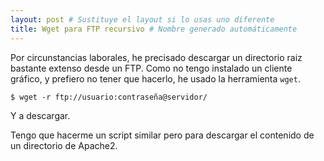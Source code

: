 ```yaml
---
layout: post # Sustituye el layout si lo usas uno diferente
title: Wget para FTP recursivo # Nombre generado automáticamente
---
```


Por circunstancias laborales, he precisado descargar un directorio raiz bastante extenso desde un FTP. Como no tengo instalado un cliente gráfico, y prefiero no
tener que hacerlo, he usado la herramienta `wget`.

```
$ wget -r ftp://usuario:contraseña@servidor/
```
Y a descargar.

Tengo que hacerme un script similar pero para descargar el contenido de un directorio de Apache2.
